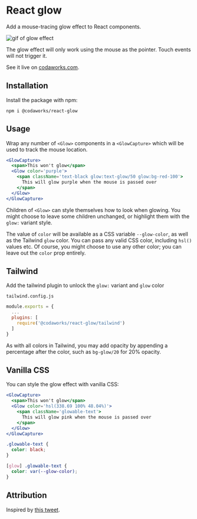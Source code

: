 # React glow

Add a mouse-tracing glow effect to React components.

![gif of glow effect](./media/glow.gif)

The glow effect will only work using the mouse as the pointer. Touch events will not trigger it.

See it live on [codaworks.com](https://codaworks.com).


## Installation
Install the package with npm:

```shell
npm i @codaworks/react-glow
```

## Usage
Wrap any number of `<Glow>` components in a `<GlowCapture>` which will be used to track the mouse location.


```jsx
<GlowCapture>
  <span>This won't glow</span>
  <Glow color='purple'>
    <span className='text-black glow:text-glow/50 glow:bg-red-100'>
      This will glow purple when the mouse is passed over
    </span>
  </Glow>
</GlowCapture>
```

Children of `<Glow>` can style themselves how to look when glowing. You might choose to leave some children unchanged, or highlight them with the `glow:` variant style.

The value of `color` will be available as a CSS variable `--glow-color`, as well as the Tailwind `glow` color. 
You can pass any valid CSS color, including `hsl()` values etc.
Of course, you might choose to use any other color; you can leave out the `color` prop entirely.


## Tailwind
Add the tailwind plugin to unlock the `glow:` variant and `glow` color

`tailwind.config.js`
```js
module.exports = {
  ...
  plugins: [
    require('@codaworks/react-glow/tailwind')
  ]
}
```

As with all colors in Tailwind, you may add opacity by appending a percentage after the color, such as `bg-glow/20` for 20% opacity.

## Vanilla CSS
You can style the glow effect with vanilla CSS:


```jsx
<GlowCapture>
  <span>This won't glow</span>
  <Glow color='hsl(338.69 100% 48.04%)'>
    <span className='glowable-text'>
      This will glow pink when the mouse is passed over
    </span>
  </Glow>
</GlowCapture>
```

```css
.glowable-text {
  color: black;
}

[glow] .glowable-text {
  color: var(--glow-color);
}
```

## Attribution
Inspired by [this tweet](https://twitter.com/codepen/status/1696297659663888490).